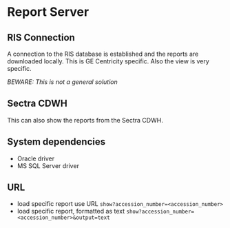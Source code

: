 # Report Server

## RIS Connection
A connection to the RIS database is established and the reports are downloaded
locally. This is GE Centricity specific. Also the view is very specific.

*BEWARE: This is not a general solution*

## Sectra CDWH
This can also show the reports from the Sectra CDWH.

## System dependencies
 * Oracle driver
 * MS SQL Server driver


## URL
 * load specific report use URL
      `show?accession_number=<accession_number>`
 * load specific report, formatted as text
      `show?accession_number=<accession_number>&output=text`
